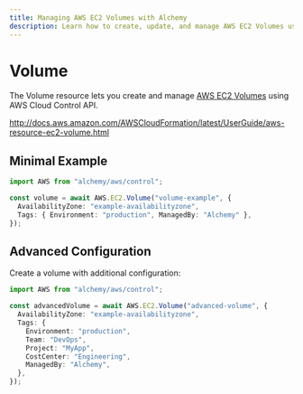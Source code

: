 ```yaml
---
title: Managing AWS EC2 Volumes with Alchemy
description: Learn how to create, update, and manage AWS EC2 Volumes using Alchemy Cloud Control.
---
```


# Volume

The Volume resource lets you create and manage [AWS EC2 Volumes](https://docs.aws.amazon.com/ec2/latest/userguide/) using AWS Cloud Control API.

http://docs.aws.amazon.com/AWSCloudFormation/latest/UserGuide/aws-resource-ec2-volume.html

## Minimal Example

```ts
import AWS from "alchemy/aws/control";

const volume = await AWS.EC2.Volume("volume-example", {
  AvailabilityZone: "example-availabilityzone",
  Tags: { Environment: "production", ManagedBy: "Alchemy" },
});
```

## Advanced Configuration

Create a volume with additional configuration:

```ts
import AWS from "alchemy/aws/control";

const advancedVolume = await AWS.EC2.Volume("advanced-volume", {
  AvailabilityZone: "example-availabilityzone",
  Tags: {
    Environment: "production",
    Team: "DevOps",
    Project: "MyApp",
    CostCenter: "Engineering",
    ManagedBy: "Alchemy",
  },
});
```

